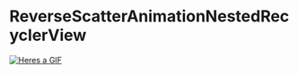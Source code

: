 # ReverseScatterAnimationNestedRecyclerView
[![Heres a GIF](https://github.com/SreeshaKS/ReverseScatterAnimationNesterRecyclerView/blob/master/NestedRecyclerView.gif)](https://www.youtube.com/watch?v=Ru1ynQyy1gk)
